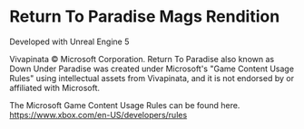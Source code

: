 # Return To Paradise Mags Rendition

Developed with Unreal Engine 5

Vivapinata © Microsoft Corporation. Return To Paradise also known as Down Under Paradise 
was created under Microsoft's "Game Content Usage Rules" using intellectual assets from Vivapinata, and 
it is not endorsed by or affiliated with Microsoft.

The Microsoft Game Content Usage Rules can be found here.
https://www.xbox.com/en-US/developers/rules
